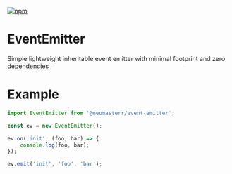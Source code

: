 [![npm](https://img.shields.io/npm/v/@neomasterr/event-emitter.svg?style=flat-square)](https://www.npmjs.org/@neomasterr/event-emitter)

# EventEmitter

Simple lightweight inheritable event emitter with minimal footprint and zero dependencies

# Example
```JAVASCRIPT
import EventEmitter from '@neomasterr/event-emitter';

const ev = new EventEmitter();

ev.on('init', (foo, bar) => {
    console.log(foo, bar);
});

ev.emit('init', 'foo', 'bar');
```

